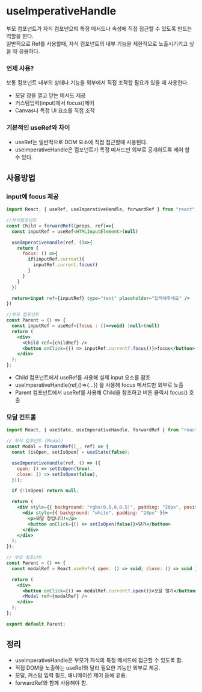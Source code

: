 # useImperativeHandle

부모 컴포넌트가 자식 컴포넌으틔 특정 메서드나 속성에 직접 접근할 수 있도록 만드는 역할을 한다. <br>
일반적으로 Ref를 사용할때, 자식 컴포넌트의 내부 기능을 제한적으로 노출시기키고 싶을 때 유용하다.

### 언제 사용?

보통 컴포넌트 내부의 상태나 기능을 외부에서 직접 조작할 필요가 있을 때 사용한다.

- 모달 창을 열고 닫는 메서드 제공
- 커스텀입력(input)에서 focus()제어
- Canvas나 특정 UI 요소를 직접 조작

### 기본적인 useRef와 차이

- useRef는 일반적으로 DOM 요소에 직접 접근할때 사용된다.
- useImperativeHandle은 컴포넌트가 특정 메서드만 외부로 공개하도록 제어 할 수 있다.

## 사용방법

### input에 focus 제공

```jsx
import React, { useRef, useImperativeHandle, forwardRef } from "react";

//자식컴포넌트
const Child = forwardRef((props, ref)=>{
  const inputRef = useRef<HTMLInputElement>(null)

  useImperativeHandle(ref, ()=>{
    return {
      focus: () =>{
        if(inputRef.current){
          inputRef.current.focus()
        }
      }
    }
  })

  return<input ref={inputRef} type="text" placeholder="입력해주세요" />
})

//부모 컴포넌트
const Parent = () => {
  const inputRef = useRef<{focus : ()=>void} |null>(null)
  return (
    <div>
      <Child ref={childRef} />
      <button onClick={() => inputRef.current?.focus()}>focus</button>
    </div>
  );
};
```

- Child 컴포넌트에서 useRef를 사용해 실제 input 요소를 참조
- useImperativeHandle(ref,()=>{...}) 을 사용해 focus 메서드만 외부로 노출
- Parent 컴포넌트에서 useRef를 사용해 Child을 참조하고 버튼 클릭시 focus() 호출

### 모달 컨트롤

```jsx
import React, { useState, useImperativeHandle, forwardRef } from "react";

// 자식 컴포넌트 (Modal)
const Modal = forwardRef((_, ref) => {
  const [isOpen, setIsOpen] = useState(false);

  useImperativeHandle(ref, () => ({
    open: () => setIsOpen(true),
    close: () => setIsOpen(false),
  }));

  if (!isOpen) return null;

  return (
    <div style={{ background: "rgba(0,0,0,0.5)", padding: "20px", position: "fixed", top: 0, left: 0, right: 0, bottom: 0 }}>
      <div style={{ background: "white", padding: "20px" }}>
        <p>모달 창입니다!</p>
        <button onClick={() => setIsOpen(false)}>닫기</button>
      </div>
    </div>
  );
});

// 부모 컴포넌트
const Parent = () => {
  const modalRef = React.useRef<{ open: () => void; close: () => void } | null>(null);

  return (
    <div>
      <button onClick={() => modalRef.current?.open()}>모달 열기</button>
      <Modal ref={modalRef} />
    </div>
  );
};

export default Parent;

```

## 정리

- useImperativeHandle은 부모가 자식의 특정 메서드에 접근할 수 있도록 함.
- 직접 DOM을 노출하는 useRef와 달리 필요한 기능만 외부로 제공.
- 모달, 커스텀 입력 필드, 애니메이션 제어 등에 유용.
- forwardRef와 함께 사용해야 함.
